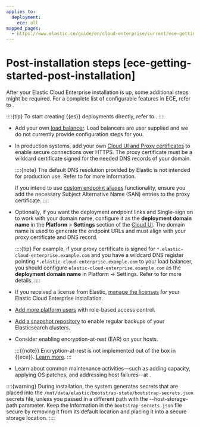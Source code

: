 ```yaml
---
applies_to:
  deployment:
    ece: all
mapped_pages:
  - https://www.elastic.co/guide/en/cloud-enterprise/current/ece-getting-started-post-installation.html
---
```


# Post-installation steps [ece-getting-started-post-installation]

After your Elastic Cloud Enterprise installation is up, some additional steps might be required. For a complete list of configurable features in ECE, refer to [](./configure.md).

::::{tip}
To start creating {{es}} deployments directly, refer to [](./working-with-deployments.md).
::::

* Add your own [load balancer](./ece-load-balancers.md). Load balancers are user supplied and we do not currently provide configuration steps for you.

* In production systems, add your own [Cloud UI and Proxy certificates](../../security/secure-your-elastic-cloud-enterprise-installation/manage-security-certificates.md) to enable secure connections over HTTPS. The proxy certificate must be a wildcard certificate signed for the needed DNS records of your domain.

  ::::{note}
  The default DNS resolution provided by Elastic is not intended for production use. Refer to [](./ece-wildcard-dns.md) for more information.

  If you intend to use [custom endpoint aliases](./enable-custom-endpoint-aliases.md) functionality, ensure you add the necessary Subject Alternative Name (SAN) entries to the proxy certificate.
  ::::

* Optionally, if you want the deployment endpoint links and Single-sign on to work with your domain name, configure it as the **deployment domain name** in the **Platform** > **Settings** section of the [Cloud UI](./log-into-cloud-ui.md). The domain name is used to generate the endpoint URLs and must align with your proxy certificate and DNS record.

  ::::{tip}
  For example, if your proxy certificate is signed for `*.elastic-cloud-enterprise.example.com` and you have a wildcard DNS register pointing `*.elastic-cloud-enterprise.example.com` to your load balancer, you should configure `elastic-cloud-enterprise.example.com` as the **deployment domain name** in Platform → Settings. Refer to [](./change-endpoint-urls.md) for more details.
  ::::

* If you received a license from Elastic, [manage the licenses](../../license/manage-your-license-in-ece.md) for your Elastic Cloud Enterprise installation.

* [Add more platform users](../../users-roles/cloud-enterprise-orchestrator/manage-users-roles.md) with role-based access control.

* [Add a snapshot repository](../../tools/snapshot-and-restore/cloud-enterprise.md) to enable regular backups of your Elasticsearch clusters.

* Consider enabling encryption-at-rest (EAR) on your hosts.
  
  :::{{note}}
  Encryption-at-rest is not implemented out of the box in {{ece}}. [Learn more](/deploy-manage/security/secure-your-elastic-cloud-enterprise-installation.md#ece_encryption).
  :::

* Learn about common maintenance activities—such as adding capacity, applying OS patches, and addressing host failures--at [](../../maintenance/ece.md).

::::{warning} 
During installation, the system generates secrets that are placed into the `/mnt/data/elastic/bootstrap-state/bootstrap-secrets.json` secrets file, unless you passed in a different path with the --host-storage-path parameter. Keep the information in the `bootstrap-secrets.json` file secure by removing it from its default location and placing it into a secure storage location.
::::
